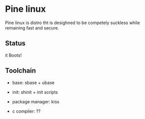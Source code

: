# Pine linux
Pine linux is distro tht is desighned to be competely suckless while remaining fast and secure.

## Status
it Boots!
## Toolchain
- base: sbase + ubase

- init: shinit + init scripts

- package manager: kiss

- c compiler: ??

